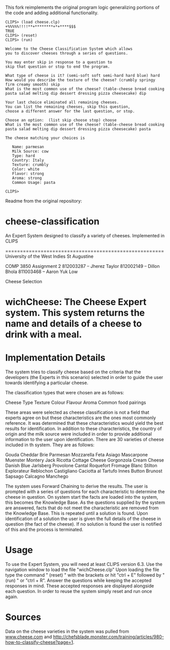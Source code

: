 This fork reimplements the original program logic generalizing portions of the code and adding additional functionality.

	CLIPS> (load cheese.clp)
	+%%%%%!!!!**+********+*+****$$$
	TRUE
	CLIPS> (reset)
	CLIPS> (run)

	Welcome to the Cheese Classification System which allows
	you to discover cheeses through a series of questions.

	You may enter skip in response to a question to
	skip that question or stop to end the program.

	What type of cheese is it? (semi-soft soft semi-hard hard blue) hard
	How would you describe the texture of the cheese? (crumbly springy firm creamy smooth) skip
	What is the most common use of the cheese? (table-cheese bread cooking pasta salad melting dip dessert dressing pizza cheesecake) dip

	Your last choice eliminated all remaining cheeses.
	You can list the remaining cheeses, skip this question,
	choose a different answer for the last question, or stop.

	Choose an option:  (list skip choose stop) choose
	What is the most common use of the cheese? (table-cheese bread cooking pasta salad melting dip dessert dressing pizza cheesecake) pasta

	The cheese matching your choices is 

	   Name: parmesan
	   Milk Source: cow
	   Type: hard
	   Country: Italy
	   Texture: crumbly
	   Color: white
	   Flavor: strong
	   Aroma: strong
	   Common Usage: pasta

	CLIPS> 

Readme from the original repository:

cheese-classification
=====================

An Expert System designed to classify a variety of cheeses. Implemented in CLIPS

======================================================
  University of the West Indies St Augustine

  COMP 3850 Assignment 2
  812003287 – Jherez Taylor
  812002149 – Dillon Bhola
  811003468 – Aaron Yuk Low

  Cheese Selection

  wichCheese: The Cheese Expert system.
  This system returns the name and details of a cheese to drink with a meal.
======================================================

Implementation Details
======================================================

The system tries to classify cheese based on the criteria that the developers (the Experts in this scenario) selected in
order to guide the user towards identifying a particular cheese.

The classification types that were chosen are as follows:

Cheese Type
Texture
Colour
Flavour
Aroma
Common food pairings

These areas were selected as cheese classification is not a field that experts agree on but these characteristics are the ones most commonly reference. It was determined that these characteristics would yield the best results for identification. In addition to these characteristics, the country of origin and the milk source were included in order to provide additional information to the user upon identification. There are 30 varieties of cheese included in th system. They are as follows:

Gouda
Cheddar
Brie
Parmesan
Mozzarella
Feta
Asiago
Mascarpone
Muenster
Montery Jack
Ricotta
Cottage Cheese
Gorgonzola
Cream Cheese
Danish Blue
Jarlsberg
Provolone
Cantal
Roquefort
Fromage Blanc
Stilton
Explorateur
Reblochon
Castigliano
Caciotta al Tartufo
Innes Button
Brunost
Sapsago
Calcagno
Manchego

The system uses Forward Chaining to derive the results. The user is prompted with a series of questions for each characteristic to determine
the cheese in question. On system start the facts are loaded into the system, this becomes the Knowledge Base. As the questions supplied by
the system are answered, facts that do not meet the characteristic are removed from the Knowledge Base. This is repeated until a solution is found.
Upon identification of a solution the user is given the full details of the cheese in question (the fact of the cheese). If no solution is found
the user is notified of this and the process is terminated.

Usage
======================================================

To use the Expert System, you will need at least CLIPS version 6.3. Use the navigation window to load the file "wichCheese.clp"
Upon loading the file type the command " (reset) " with the brackets or hit "ctrl + E" followed by " (run) " or "ctrl + R".
Answer the questions while keeping the accepted responses in mind. These accepted responses are displayed alongside each question.
In order to reuse the system simply reset and run once again.


Sources
======================================================

Data on the cheese varieties in the system was pulled from www.cheese.com and http://chefsblade.monster.com/training/articles/980-how-to-classify-cheese?page=1.
